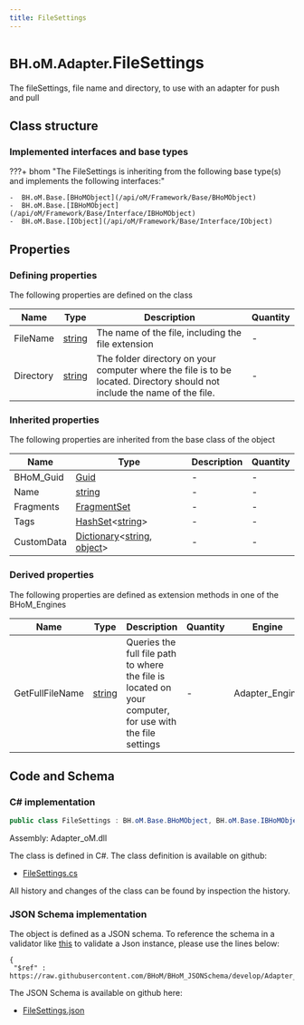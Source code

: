 ```yaml
---
title: FileSettings
---
```


# <small>BH.oM.Adapter.</small>**FileSettings**

The fileSettings, file name and directory, to use with an adapter for push and pull

## Class structure

### Implemented interfaces and base types

???+ bhom "The FileSettings is inheriting from the following base type(s) and implements the following interfaces:"

    -  BH.oM.Base.[BHoMObject](/api/oM/Framework/Base/BHoMObject)
    -  BH.oM.Base.[IBHoMObject](/api/oM/Framework/Base/Interface/IBHoMObject)
    -  BH.oM.Base.[IObject](/api/oM/Framework/Base/Interface/IObject)


## Properties



### Defining properties

The following properties are defined on the class

| Name             | Type             | Description      | Quantity         |
|------------------|------------------|------------------|------------------|
| FileName | [string](https://learn.microsoft.com/en-us/dotnet/api/System.String?view=netstandard-2.0) | The name of the file, including the file extension | - |
| Directory | [string](https://learn.microsoft.com/en-us/dotnet/api/System.String?view=netstandard-2.0) | The folder directory on your computer where the file is to be located. Directory should not include the name of the file. | - |


### Inherited properties
The following properties are inherited from the base class of the object

| Name             | Type             | Description      | Quantity         |
|------------------|------------------|------------------|------------------|
| BHoM_Guid | [Guid](https://learn.microsoft.com/en-us/dotnet/api/System.Guid?view=netstandard-2.0) | - | - |
| Name | [string](https://learn.microsoft.com/en-us/dotnet/api/System.String?view=netstandard-2.0) | - | - |
| Fragments | [FragmentSet](/api/oM/Framework/Base/FragmentSet) | - | - |
| Tags | [HashSet](https://learn.microsoft.com/en-us/dotnet/api/System.Collections.Generic.HashSet-1?view=netstandard-2.0)&lt;[string](https://learn.microsoft.com/en-us/dotnet/api/System.String?view=netstandard-2.0)&gt; | - | - |
| CustomData | [Dictionary](https://learn.microsoft.com/en-us/dotnet/api/System.Collections.Generic.Dictionary-2?view=netstandard-2.0)&lt;[string](https://learn.microsoft.com/en-us/dotnet/api/System.String?view=netstandard-2.0), [object](https://learn.microsoft.com/en-us/dotnet/api/System.Object?view=netstandard-2.0)&gt; | - | - |


### Derived properties

The following properties are defined as extension methods in one of the BHoM_Engines

| Name             | Type             | Description      | Quantity         | Engine           |
|------------------|------------------|------------------|------------------|------------------|
| GetFullFileName | [string](https://learn.microsoft.com/en-us/dotnet/api/System.String?view=netstandard-2.0) | Queries the full file path to where the file is located on your computer, for use with the file settings | - | Adapter_Engine |


## Code and Schema

### C# implementation

``` C# title="C#"
public class FileSettings : BH.oM.Base.BHoMObject, BH.oM.Base.IBHoMObject, BH.oM.Base.IObject
```

Assembly: Adapter_oM.dll

The class is defined in C#. The class definition is available on github:

- [FileSettings.cs](https://github.com/BHoM/BHoM_Adapter/blob/develop/Adapter_oM/FileSettings.cs)

All history and changes of the class can be found by inspection the history.
### JSON Schema implementation

The object is defined as a JSON schema. To reference the schema in a validator like [this](https://www.jsonschemavalidator.net/) to validate a Json instance, please use the lines below:

``` { .json .copy .select } title="JSON Schema"
{
 "$ref" : https://raw.githubusercontent.com/BHoM/BHoM_JSONSchema/develop/Adapter_oM/FileSettings.json}
```

The JSON Schema is available on github here:

- [FileSettings.json](https://github.com/BHoM/BHoM_JSONSchema/blob/develop/Adapter_oM/FileSettings.json)
